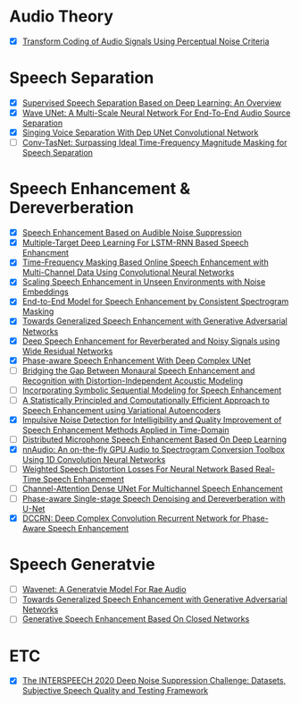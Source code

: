 # Audio Theory
- [x] [Transform Coding of Audio Signals Using Perceptual Noise Criteria](https://ieeexplore.ieee.org/document/608/)
# Speech Separation
- [x] [Supervised Speech Separation Based on Deep Learning: An Overview](https://arxiv.org/abs/1708.07524)  
- [x] [Wave UNet: A Multi-Scale Neural Network For End-To-End Audio Source Separation](https://arxiv.org/abs/1806.03185)  
- [x] [Singing Voice Separation With Dep UNet Convolutional Network](https://ejhumphrey.com/assets/pdf/jansson2017singing.pdf)
- [ ] [Conv-TasNet: Surpassing Ideal Time-Frequency Magnitude Masking for Speech Separation](https://arxiv.org/abs/1809.07454)
# Speech Enhancement & Dereverberation
- [x] [Speech Enhancement Based on Audible Noise Suppression](https://ieeexplore.ieee.org/document/641296)
- [x] [Multiple-Target Deep Learning For LSTM-RNN Based Speech Enhancment](https://ieeexplore.ieee.org/document/7895577)
- [x] [Time-Frequency Masking Based Online Speech Enhancement with Multi-Channel Data Using Convolutional Neural Networks](https://ieeexplore.ieee.org/document/8521346)
- [x] [Scaling Speech Enhancement in Unseen Environments with Noise Embeddings](https://arxiv.org/abs/1810.12757)  
- [x] [End-to-End Model for Speech Enhancement by Consistent Spectrogram Masking](https://arxiv.org/abs/1901.00295)  
- [x] [Towards Generalized Speech Enhancement with Generative Adversarial Networks](https://arxiv.org/abs/1904.03418)  
- [x] [Deep Speech Enhancement for Reverberated and Noisy Signals using Wide Residual Networks](https://arxiv.org/abs/1901.00660)  
- [x] [Phase-aware Speech Enhancement With Deep Complex UNet](https://openreview.net/forum?id=SkeRTsAcYm)
- [ ] [Bridging the Gap Between Monaural Speech Enhancement and Recognition with Distortion-Independent Acoustic Modeling](https://arxiv.org/abs/1903.04567)
- [ ] [Incorporating Symbolic Sequential Modeling for Speech Enhancement](https://arxiv.org/abs/1904.13142)
- [ ] [A Statistically Principled and Computationally Efficient Approach to Speech Enhancement using Variational Autoencoders](https://arxiv.org/abs/1905.01209)
- [x] [Impulsive Noise Detection for Intelligibility and Quality Improvement of Speech Enhancement Methods Applied in Time-Domain](https://arxiv.org/abs/1910.02710)
- [ ] [Distributed Microphone Speech Enhancement Based On Deep Learning](https://arxiv.org/abs/1911.08153)
- [x] [nnAudio: An on-the-fly GPU Audio to Spectrogram Conversion Toolbox Using 1D Convolution Neural Networks](https://arxiv.org/abs/1912.12055)
- [ ] [Weighted Speech Distortion Losses For Neural Network Based Real-Time Speech Enhancement](https://arxiv.org/abs/2001.10601)
- [ ] [Channel-Attention Dense UNet For Multichannel Speech Enhancement](https://arxiv.org/abs/2001.11542)
- [ ] [Phase-aware Single-stage Speech Denoising and Dereverberation with U-Net](https://arxiv.org/abs/2006.00687)
- [x] [DCCRN: Deep Complex Convolution Recurrent Network for Phase-Aware Speech Enhancement](https://arxiv.org/abs/2008.00264)
# Speech Generatvie
- [ ] [Wavenet: A Generatvie Model For Rae Audio](https://arxiv.org/abs/1609.03499)  
- [ ] [Towards Generalized Speech Enhancement with Generative Adversarial Networks](https://arxiv.org/abs/1904.03418)
- [ ] [Generative Speech Enhancement Based On Closed Networks](https://arxiv.org/abs/1909.04776)
# ETC
- [x] [The INTERSPEECH 2020 Deep Noise Suppression Challenge: Datasets, Subjective Speech Quality and Testing Framework](https://arxiv.org/abs/2001.08662)